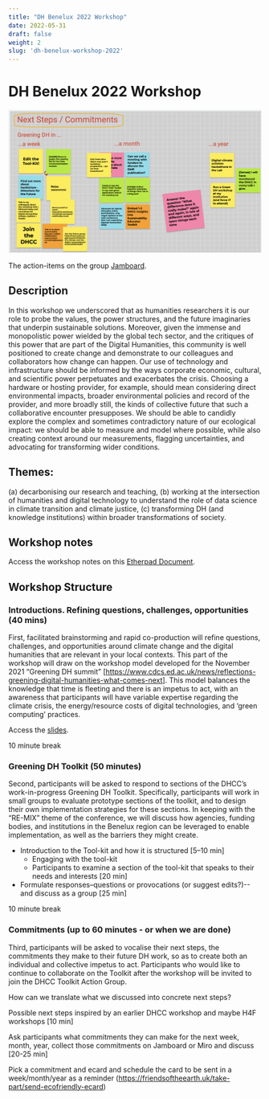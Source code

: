 ```yaml
---
title: "DH Benelux 2022 Workshop"
date: 2022-05-31
draft: false
weight: 2
slug: 'dh-benelux-workshop-2022'
---
```


# DH Benelux 2022 Workshop

![jambourd](./images/dh-benelux-jambourd.png)

The action-items on the group [Jamboard](https://jamboard.google.com/d/1XfFs1dEdQ_vOWfpuybf7H4dKCQbglgGhv3u6tkZTMmM/viewer?f=0).

## Description

In this workshop we underscored that as humanities researchers it is our role to probe the values, the power structures, and the future imaginaries that underpin sustainable solutions. Moreover, given the immense and monopolistic power wielded by the global tech sector, and the critiques of this power that are part of the Digital Humanities, this community is well positioned to create change and demonstrate to our colleagues and collaborators how change can happen. Our use of technology and infrastructure should be informed by the ways corporate economic, cultural, and scientific power perpetuates and exacerbates the crisis. Choosing a hardware or hosting provider, for example, should mean considering direct environmental impacts, broader environmental policies and record of the provider, and more broadly still, the kinds of collective future that such a collaborative encounter presupposes. We should be able to candidly explore the complex and sometimes contradictory nature of our ecological impact: we should be able to measure and model where possible, while also creating context around our measurements, flagging uncertainties, and advocating for transforming wider conditions.

## Themes:
(a) decarbonising our research and teaching,
(b) working at the intersection of humanities and digital technology to understand the role of data science in climate transition and climate justice,
(c) transforming DH (and knowledge institutions) within broader transformations of society.

## Workshop notes
Access the workshop notes on this [Etherpad Document](https://etherpad.wikimedia.org/p/DHCC-tool-kit-workshop).

## Workshop Structure

### Introductions. Refining questions, challenges, opportunities (40 mins)

First, facilitated brainstorming and rapid co-production will refine questions, challenges, and opportunities around climate change and the digital humanities that are relevant in your local contexts. This part of the workshop will draw on the workshop model developed for the November 2021 “Greening DH summit” [https://www.cdcs.ed.ac.uk/news/reflections-greening-digital-humanities-what-comes-next].  This model balances the knowledge that time is fleeting and there is an impetus to act, with an awareness that participants will have variable expertise regarding the climate crisis, the energy/resource costs of digital technologies, and ‘green computing’ practices.

Access the [slides](https://docs.google.com/presentation/d/1-6Zny9WKYyq7hV-QGVMhDi_5ApPb7tdxYxiKado6c-0/edit?usp=sharing).

10 minute break

### Greening DH Toolkit (50 minutes)

Second, participants will be asked to respond to sections of the DHCC’s work-in-progress Greening DH Toolkit. Specifically, participants will work in small groups to evaluate prototype sections of the toolkit, and to design their own implementation strategies for these sections. In keeping with the “RE-MIX” theme of the conference, we will discuss how agencies, funding bodies, and institutions in the Benelux region can be leveraged to enable implementation, as well as the barriers they might create.

- Introduction to the Tool-kit and how it is structured [5–10 min]
  - Engaging with the tool-kit
  - Participants to examine a section of the tool-kit that speaks to their needs and interests [20 min]
- Formulate responses–questions or provocations (or suggest edits?)--and discuss as a group [25 min]

10 minute break

### Commitments (up to 60 minutes - or when we are done)

Third, participants will be asked to vocalise their next steps, the commitments they make to their future DH work, so as to create both an individual and collective impetus to act. Participants who would like to continue to collaborate on the Toolkit after the workshop will be invited to join the DHCC Toolkit Action Group.

How can we translate what we discussed into concrete next steps?

Possible next steps inspired by an earlier DHCC workshop and maybe H4F workshops [10 min]

Ask participants what commitments they can make for the next week, month, year, collect those commitments on Jamboard or Miro and discuss [20-25 min]

Pick a commitment and ecard and schedule the card to be sent in a week/month/year as a reminder (https://friendsoftheearth.uk/take-part/send-ecofriendly-ecard)

